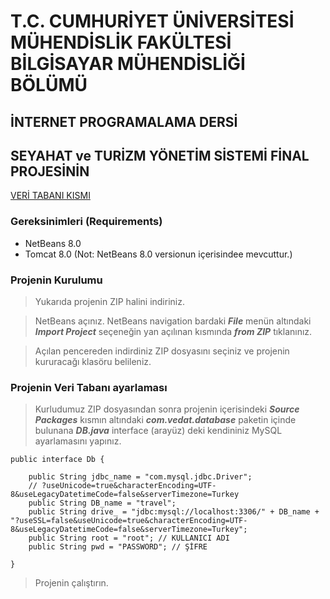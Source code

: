 # T.C. CUMHURİYET ÜNİVERSİTESİ MÜHENDİSLİK FAKÜLTESİ BİLGİSAYAR MÜHENDİSLİĞİ BÖLÜMÜ

## İNTERNET PROGRAMALAMA DERSİ 
## SEYAHAT ve TURİZM YÖNETİM SİSTEMİ FİNAL PROJESİNİN

[VERİ TABANI KISMI](https://github.com/vedatonal38/Travel-and-tourism-management-system-data-base)

### Gereksinimleri (Requirements)
* NetBeans 8.0
* Tomcat 8.0 (Not: NetBeans 8.0 versionun içerisindee mevcuttur.)

### Projenin Kurulumu 
> Yukarıda projenin ZIP halini indiriniz.

> NetBeans açınız. NetBeans navigation bardaki ***File*** menün altındaki ***Import Project*** seçeneğin yan açılınan kısmında ***from ZIP*** tıklanınız.

> Açılan pencereden indirdiniz ZIP dosyasını seçiniz ve projenin kururacağı klasöru belileniz.

### Projenin Veri Tabanı ayarlaması
> Kurludumuz ZIP dosyasından sonra projenin içerisindeki ***Source Packages*** kısmın altındaki ***com.vedat.database*** paketin içinde bulunana ***DB.java*** interface (arayüz) deki kendininiz MySQL ayarlamasını yapınız.

    public interface Db {

        public String jdbc_name = "com.mysql.jdbc.Driver";
        // ?useUnicode=true&characterEncoding=UTF-8&useLegacyDatetimeCode=false&serverTimezone=Turkey
        public String DB_name = "travel";
        public String drive_ = "jdbc:mysql://localhost:3306/" + DB_name + "?useSSL=false&useUnicode=true&characterEncoding=UTF-8&useLegacyDatetimeCode=false&serverTimezone=Turkey";
        public String root = "root"; // KULLANICI ADI
        public String pwd = "PASSWORD"; // ŞİFRE

    }

> Projenin çalıştırın.

